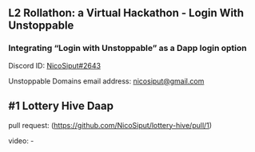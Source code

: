 ## L2 Rollathon: a Virtual Hackathon - Login With Unstoppable
### Integrating “Login with Unstoppable” as a Dapp login option

Discord ID: [NicoSiput#2643](https://discordapp.com/users/524064020437925888)

Unstoppable Domains email address: nicosiput@gmail.com

## #1 Lottery Hive Daap
pull request: (https://github.com/NicoSiput/lottery-hive/pull/1)

video: -
